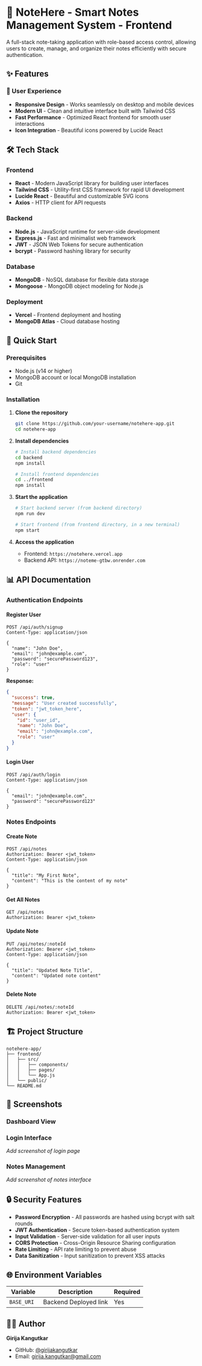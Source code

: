 # 📝 NoteHere - Smart Notes Management System - Frontend

A full-stack note-taking application with role-based access control, allowing users to create, manage, and organize their notes efficiently with secure authentication.

## ✨ Features

### 🎨 User Experience

- **Responsive Design** - Works seamlessly on desktop and mobile devices
- **Modern UI** - Clean and intuitive interface built with Tailwind CSS
- **Fast Performance** - Optimized React frontend for smooth user interactions
- **Icon Integration** - Beautiful icons powered by Lucide React

## 🛠️ Tech Stack

### Frontend

- **React** - Modern JavaScript library for building user interfaces
- **Tailwind CSS** - Utility-first CSS framework for rapid UI development
- **Lucide React** - Beautiful and customizable SVG icons
- **Axios** - HTTP client for API requests

### Backend

- **Node.js** - JavaScript runtime for server-side development
- **Express.js** - Fast and minimalist web framework
- **JWT** - JSON Web Tokens for secure authentication
- **bcrypt** - Password hashing library for security

### Database

- **MongoDB** - NoSQL database for flexible data storage
- **Mongoose** - MongoDB object modeling for Node.js

### Deployment

- **Vercel** - Frontend deployment and hosting
- **MongoDB Atlas** - Cloud database hosting

## 🚀 Quick Start

### Prerequisites

- Node.js (v14 or higher)
- MongoDB account or local MongoDB installation
- Git

### Installation

1. **Clone the repository**

   ```bash
   git clone https://github.com/your-username/notehere-app.git
   cd notehere-app
   ```

2. **Install dependencies**

   ```bash
   # Install backend dependencies
   cd backend
   npm install

   # Install frontend dependencies
   cd ../frontend
   npm install
   ```

3. **Start the application**

   ```bash
   # Start backend server (from backend directory)
   npm run dev

   # Start frontend (from frontend directory, in a new terminal)
   npm start
   ```

4. **Access the application**
   - Frontend: `https://notehere.vercel.app`
   - Backend API: `https://noteme-gtbw.onrender.com`

## 📊 API Documentation

### Authentication Endpoints

#### Register User

```http
POST /api/auth/signup
Content-Type: application/json

{
  "name": "John Doe",
  "email": "john@example.com",
  "password": "securePassword123",
  "role": "user"
}
```

**Response:**

```json
{
  "success": true,
  "message": "User created successfully",
  "token": "jwt_token_here",
  "user": {
    "id": "user_id",
    "name": "John Doe",
    "email": "john@example.com",
    "role": "user"
  }
}
```

#### Login User

```http
POST /api/auth/login
Content-Type: application/json

{
  "email": "john@example.com",
  "password": "securePassword123"
}
```

### Notes Endpoints

#### Create Note

```http
POST /api/notes
Authorization: Bearer <jwt_token>
Content-Type: application/json

{
  "title": "My First Note",
  "content": "This is the content of my note"
}
```

#### Get All Notes

```http
GET /api/notes
Authorization: Bearer <jwt_token>
```

#### Update Note

```http
PUT /api/notes/:noteId
Authorization: Bearer <jwt_token>
Content-Type: application/json

{
  "title": "Updated Note Title",
  "content": "Updated note content"
}
```

#### Delete Note

```http
DELETE /api/notes/:noteId
Authorization: Bearer <jwt_token>
```

## 🏗️ Project Structure

```
notehere-app/
├── frontend/
│   ├── src/
│   │   ├── components/
│   │   ├── pages/
│   │   └── App.js
│   └── public/
└── README.md
```

## 📱 Screenshots

### Dashboard View

<!-- ![Dashboard](<https://github.com/girijakangutkar/SchoolMgmt/blob/main/Screenshot%20(168).png>) -->

### Login Interface

_Add screenshot of login page_

### Notes Management

_Add screenshot of notes interface_

## 🔒 Security Features

- **Password Encryption** - All passwords are hashed using bcrypt with salt rounds
- **JWT Authentication** - Secure token-based authentication system
- **Input Validation** - Server-side validation for all user inputs
- **CORS Protection** - Cross-Origin Resource Sharing configuration
- **Rate Limiting** - API rate limiting to prevent abuse
- **Data Sanitization** - Input sanitization to prevent XSS attacks

## 🌐 Environment Variables

| Variable    | Description           | Required |
| ----------- | --------------------- | -------- |
| `BASE_URI ` | Backend Deployed link | Yes      |

## 👨‍💻 Author

**Girija Kangutkar**

- GitHub: [@girijakangutkar](https://github.com/girijakangutkar)
- Email: girija.kangutkar@gmail.com
